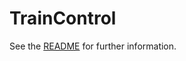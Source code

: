 # TrainControl

See the [README](https://github.com/COMSYS-VLC/documentation/blob/master/README.md) for further information.
